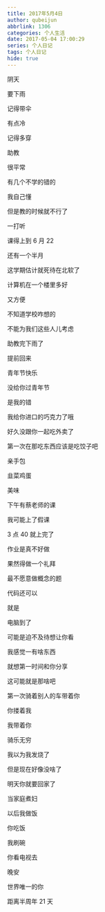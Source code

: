 ```yaml
---
title: 2017年5月4日
author: qubeijun
abbrlink: 1306
categories: 个人生活
date: 2017-05-04 17:00:29
series: 个人日记
tags: 个人日记
hide: true
---
```


阴天

要下雨

记得带伞

有点冷

记得多穿

助教

很平常

有几个不学的错的

我自己懂

但是教的时候就不行了

一打听

课得上到 6 月 22

还有一个半月

这学期估计就死待在北软了

计算机在一个楼里多好

又方便

不知道学校咋想的

不能为我们这些人儿考虑

助教完下雨了

提前回来

青年节快乐

没给你过青年节

是我的错

我给你进口的巧克力了哦

好久没跟你一起吃外卖了

第一次在那吃东西应该是吃饺子吧

亲手包

韭菜鸡蛋

美味

下午有蔡老师的课

我可能上了假课

3 点 40 就上完了

作业是真不好做

果然得做一个礼拜

最不愿意做概念的题

代码还可以

就是

电脑到了

可能是迫不及待想让你看

我感觉一有啥东西

就想第一时间和你分享

这可能就是那啥吧

第一次骑着别人的车带着你

你搂着我

我带着你

骑乐无穷

我以为我发烧了

但是现在好像没啥了

明天你就要回家了

当家庭煮妇

以后我做饭

你吃饭

我刷碗

你看电视去

晚安

世界唯一的你

距离半周年 21 天
